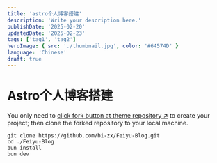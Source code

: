 ```yaml
---
title: 'astro个人博客搭建'
description: 'Write your description here.'
publishDate: '2025-02-20'
updatedDate: '2025-02-23'
tags: ['tag1', 'tag2']
heroImage: { src: './thumbnail.jpg', color: '#64574D' }
language: 'Chinese'
draft: true
---
```


# Astro个人博客搭建

You only need to [click fork button at theme repository ↗](https://github.com/cworld1/astro-theme-pure/fork) to create your project; then clone the forked repository to your local machine.

```
git clone https://github.com/bi-zx/Feiyu-Blog.git
cd ./Feiyu-Blog
bun install
bun dev
```

